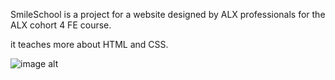 SmileSchool is a project for a website designed by ALX professionals for the ALX cohort 4 FE course.

it teaches more about HTML and CSS.

![image alt](smileschool.png)
